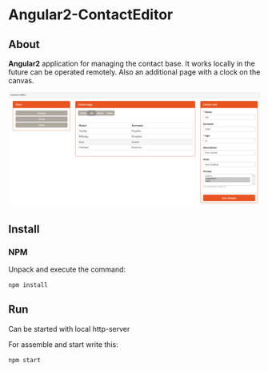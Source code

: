 # Angular2-ContactEditor

## About
**Angular2** application for managing the contact base. It works locally in the future can be operated remotely.
Also an additional page with a clock on the canvas.

![alt tag](https://raw.githubusercontent.com/myfunc/Angular2-ContactEditor/master/angular.PNG)


## Install
### NPM
Unpack and execute the command:
```
npm install
```
## Run
Can be started with local http-server

For assemble and start write this:
```
npm start
```
